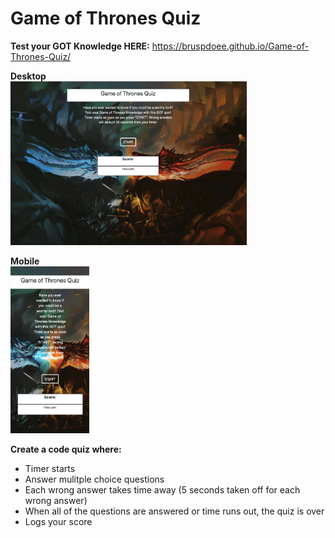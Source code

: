 # Game of Thrones Quiz

<strong>Test your GOT Knowledge HERE:</strong> https://bruspdoee.github.io/Game-of-Thrones-Quiz/

<strong>Desktop</strong>
<br>
<img src="Assets/desktop.png" width="75%" height="75%">

<strong>Mobile</strong>
<br>
<img src="Assets/mobile.png" width="25%" height="25%">

<strong>Create a code quiz where:</strong>

- Timer starts
- Answer mulitple choice questions
- Each wrong answer takes time away (5 seconds taken off for each wrong answer)
- When all of the questions are answered or time runs out, the quiz is over
- Logs your score
